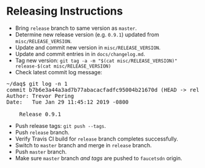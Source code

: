 # Releasing Instructions

* Bring `release` branch to same version as `master`.
* Determine new release version (e.g. `0.9.1`) updated from `misc/RELEASE_VERSION`.
* Update and commit new version in `misc/RELEASE_VERSION`.
* Update and commit entries in in `docs/changelog.md`.
* Tag new version: `git tag -a -m "$(cat misc/RELEASE_VERSION)" release-$(cat misc/RELEASE_VERSION)`
* Check latest commit log message:
<pre>
~/daq$ git log -n 1
commit b7b6e3a44a3ad7b77abacacfadfc95004b21670d (HEAD -> release, tag: release-0.9.1)
Author: Trevor Pering <peringknife@google.com>
Date:   Tue Jan 29 11:45:12 2019 -0800

    Release 0.9.1
</pre>
* Push release tags: `git push --tags`.
* Push `release` branch.
* Verify Travis CI build for `release` branch completes successfully.
* Switch to `master` branch and merge in `release` branch.
* Push `master` branch.
* Make sure `master` branch _and tags_ are pushed to `faucetsdn` origin.

